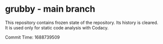 # grubby - main branch

This repository contains frozen state of the repository.
Its history is cleared. It is used only for static code
analysis with Codacy.

Commit Time: 1688739509